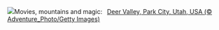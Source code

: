 ![](https://www.bing.com/th?id=OHR.DeerValley_EN-GB0738627342_UHD.jpg&w=1000)Movies, mountains and magic:&nbsp;&ensp;[Deer Valley, Park City, Utah, USA (© Adventure_Photo/Getty Images)](https://www.bing.com/th?id=OHR.DeerValley_EN-GB0738627342_UHD.jpg)
<br><br/>
